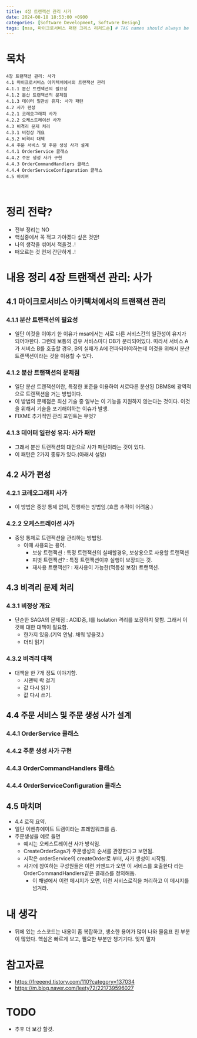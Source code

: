 ```yaml
---
title: 4장 트랜잭션 관리 사가
date: 2024-08-18 18:53:00 +0900
categories: [Software Development, Software Design]
tags: [msa, 마이크로서비스 패턴 크리스 리처드슨] # TAG names should always be lowercase
---
```


# 목차

```
4장 트랜잭션 관리: 사가
4.1 마이크로서비스 아키텍처에서의 트랜잭션 관리
4.1.1 분산 트랜잭션의 필요성
4.1.2 분산 트랜잭션의 문제점
4.1.3 데이터 일관성 유지: 사가 패턴
4.2 사가 편성
4.2.1 코레오그래피 사가
4.2.2 오케스트레이션 사가
4.3 비격리 문제 처리
4.3.1 비정상 개요
4.3.2 비격리 대책
4.4 주문 서비스 및 주문 생성 사가 설계
4.4.1 OrderService 클래스
4.4.2 주문 생성 사가 구현
4.4.3 OrderCommandHandlers 클래스
4.4.4 OrderServiceConfiguration 클래스
4.5 마치며



```

# 정리 전략?

- 전부 정리는 NO
- 핵심중에서 꼭 적고 가야겠다 싶은 것만!
- 나의 생각을 섞어서 적을것..!
- 떠오르는 것 먼저 간단하게..!

# 내용 정리 4장 트랜잭션 관리: 사가

## 4.1 마이크로서비스 아키텍처에서의 트랜잭션 관리

### 4.1.1 분산 트랜잭션의 필요성

- 일단 이것을 이야기 한 이유가 msa에서는 서로 다른 서비스간의 일관성이 유지가 되어야한다. 그런데 보통의 경우 서비스마다 DB가 분리되어있다. 따라서 서비스 A가 서비스 B를 호출할 경우, B의 실패가 A에 전파되어야하는데 이것을 위해서 분산 트랜잭션이라는 것을 이용할 수 있다.

### 4.1.2 분산 트랜잭션의 문제점

- 일단 분산 트랜잭션이란, 특정한 표준을 이용하여 서로다른 분산된 DBMS에 광역적으로 트랜잭션을 거는 방법이다.
- 이 방법의 문제점은 최신 기술 중 일부는 이 기능을 지원하지 않는다는 것이다. 이것을 위해서 기술을 포기해야하는 이슈가 발생.
- FIXME 추가적인 관리 포인트는 무엇?

### 4.1.3 데이터 일관성 유지: 사가 패턴

- 그래서 분산 트랜잭션의 대안으로 사가 패턴이라는 것이 있다.
- 이 패턴은 2가지 종류가 있다.(아래서 설명)

## 4.2 사가 편성

### 4.2.1 코레오그래피 사가

- 이 방법은 중앙 통제 없이, 진행하는 방법임.(흐름 추적이 어려움.)

### 4.2.2 오케스트레이션 사가

- 중앙 통제로 트랜잭션을 관리하는 방법임.
  - 이때 사용되는 용어.
    - 보상 트랜잭션 : 특정 트랜잭션의 실패할경우, 보상용으로 사용할 트랜잭션
    - 피벗 트랜잭션? : 특정 트랜잭션이후 실행이 보장되는 것.
    - 재사용 트랜잭션? : 재사용이 가능한(멱등성 보장) 트랜잭션.

## 4.3 비격리 문제 처리

### 4.3.1 비정상 개요

- 단순한 SAGA의 문제점 : ACID중, I를 Isolation 격리를 보장하지 못함. 그래서 이것에 대한 대책이 필요함.
  - 한가지 있음.(기억 안남. 채워 넣을것.)
  - 더티 읽기

### 4.3.2 비격리 대책

- 대책을 한 7개 정도 이야기함.
  - 시맨틱 락 걸기
  - 값 다시 읽기
  - 값 다시 쓰기.

## 4.4 주문 서비스 및 주문 생성 사가 설계

### 4.4.1 OrderService 클래스

### 4.4.2 주문 생성 사가 구현

### 4.4.3 OrderCommandHandlers 클래스

### 4.4.4 OrderServiceConfiguration 클래스

## 4.5 마치며

- 4.4 로직 요약.
- 일단 이벤츄에이트 트램이라는 프레임워크를 씀.
- 주문생성을 예로 들면
  - 예시는 오케스트레이션 사가 방식임.
  - CreateOrderSaga가 주문생성의 순서를 관장한다고 보면됨.
  - 시작은 orderService의 createOrder로 부터, 사가 생성이 시작됨.
  - 사가에 참여하는 구성원들은 이런 커맨드가 오면 이 서비스를 호출한다 라는 OrderCommandHandlers같은 클래스를 정의해둠.
    - 이 채널에서 이런 메시지가 오면, 이런 서비스로직을 처리하고 이 메시지를 넘겨라.

# 내 생각

- 뒤에 있는 소스코드는 내용이 좀 복잡하고, 생소한 용어가 많이 나와 물음표 친 부분이 많았다. 핵심은 빠르게 보고, 필요한 부분만 챙기기다. 잊지 말자

# 참고자료

- https://freeend.tistory.com/110?category=137034
- https://m.blog.naver.com/leety72/221739596027

# TODO

- 추후 더 보강 할것.
